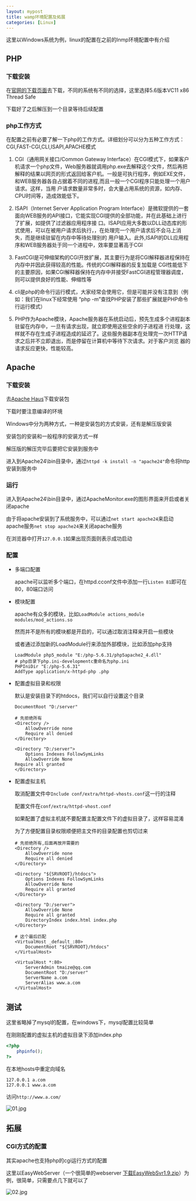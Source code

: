 ```yaml
---
layout: mypost
title: wamp环境配置及拓展
categories: [Linux]
---
```


这里以Windows系统为例，linux的配置在之前的lnmp环境配置中有介绍

## PHP

### 下载安装

在[官网的下载页面](http://php.net/downloads.php)去下载，不同的系统有不同的选择，这里选择5.6版本VC11 x86 Thread Safe

下载好了之后解压到一个目录等待后续配置

### php工作方式

在配置之前有必要了解一下php的工作方式。详细划分可以分为五种工作方式：CGI,FAST-CGI,CLI,ISAPI,APACHE模式

1. CGI（通用网关接口/Common Gateway Interface）在CGI模式下，如果客户机请求一个php文件，Web服务器就调用php.exe去解释这个文件，然后再把解释的结果以网页的形式返回给客户机。一般是可执行程序，例如EXE文件，和WEB服务器各自占据着不同的进程,而且一般一个CGI程序只能处理一个用户请求。这样，当用 户请求数量非常多时，会大量占用系统的资源，如内存、CPU时间等，造成效能低下。

2. ISAPI（Internet Server Application Program Interface）是微软提供的一套面向WEB服务的API接口，它能实现CGI提供的全部功能，并在此基础上进行了扩展，如提供了过滤器应用程序接 口。ISAPI应用大多数以DLL动态库的形式使用，可以在被用户请求后执行，，在处理完一个用户请求后不会马上消失，而是继续驻留在内存中等待处理别的 用户输入。此外,ISAPI的DLL应用程序和WEB服务器处于同一个进程中，效率要显著高于CGI

3. FastCGI是可伸缩架构的CGI开放扩展，其主要行为是将CGI解释器进程保持在内存中并因此获得较高的性能。传统的CGI解释器的反复加载是 CGI性能低下的主要原因，如果CGI解释器保持在内存中并接受FastCGI进程管理器调度，则可以提供良好的性能、伸缩性等

4. cli是php的命令行运行模式，大家经常会使用它，但是可能并没有注意到（例如：我们在linux下经常使用 “php -m”查找PHP安装了那些扩展就是PHP命令行运行模式）

5. PHP作为Apache模块，Apache服务器在系统启动后，预先生成多个进程副本驻留在内存中，一旦有请求出现，就立即使用这些空余的子进程进 行处理，这样就不存在生成子进程造成的延迟了。这些服务器副本在处理完一次HTTP请求之后并不立即退出，而是停留在计算机中等待下次请求。对于客户浏览 器的请求反应更快，性能较高。

## Apache

### 下载安装

去[Apache Haus](http://www.apachehaus.com/cgi-bin/download.plx)下载安装包

下载时要注意编译的环境

Windows中分为两种方式，一种是安装包的方式安装，还有是解压版安装

安装包的安装和一般程序的安装方式一样

解压版的解压完毕后要把它安装到服务中

进入到Apache24\bin目录中，通过`httpd -k install -n "apache24"`命令将http安装到服务中

### 运行

进入到Apache24\bin目录中，通过ApacheMonitor.exe的图形界面来开启或者关闭apache

由于将apache安装到了系统服务中，可以通过`net start apache24`来启动apache服务`net stop apache24`来关闭apache服务

在浏览器中打开`127.0.0.1`如果出现页面则表示成功启动

### 配置

+ 多端口配置

    apache可以监听多个端口，在httpd.cconf文件中添加一行`Listen 81`即可在80，80端口访问

+ 模块配置

    apache有众多的模块，比如`LoadModule actions_module modules/mod_actions.so`

    然而并不是所有的模块都是开启的，可以通过取消注释来开启一些模块

    或者通过添加新的LoadModule行来添加外部模块，比如添加php支持

    ```
    LoadModule php5_module "E:/php-5.6.31/php5apache2_4.dll"
    # php目录下php.ini-developmentc重命名为php.ini
    PHPIniDir "E:/php-5.6.31"
    AddType application/x-httpd-php .php
    ```

+ 配置虚拟目录和权限

    默认是安装目录下的htdocs，我们可以自行设置这个目录

    ```
    DocumentRoot "D:/server"

    # 先拒绝所有
    <Directory />
        AllowOverride none
        Require all denied
    </Directory>

    <Directory "D:/server">
        Options Indexes FollowSymLinks
        AllowOverride None
    Require all granted
    </Directory>
    ```

+ 配置虚拟主机

    取消配置文件中`Include conf/extra/httpd-vhosts.conf`这一行的注释

    配置文件在`conf/extra/httpd-vhost.conf`

    如果配置了虚拟主机就不要配置主配置文件下的虚拟目录了，这样容易混淆

    为了方便配置目录权限顺便把主文件的目录配置也剪切过来

    ```
    # 先拒绝所有,后面再放开需要的
    <Directory />
        AllowOverride none
        Require all denied
    </Directory>

    <Directory "${SRVROOT}/htdocs">
        Options Indexes FollowSymLinks
        AllowOverride None
        Require all granted
    </Directory>

    <Directory "D:/server">
        AllowOverride None
        Require all granted
        DirectoryIndex index.html index.php 
    </Directory>

    # 这个最后匹配
    <VirtualHost _default_:80>
        DocumentRoot "${SRVROOT}/htdocs"
    </VirtualHost>

    <VirtualHost *:80>
        ServerAdmin tmaize@qq.com
        DocumentRoot "D:/server"
        ServerName a.com
        ServerAlias www.a.com
    </VirtualHost>
    ```

## 测试

这里省略掉了mysql的配置，在windows下，mysql配置比较简单

在刚刚配置的虚拟主机的虚拟目录下添加index.php

```php
<?php 
    phpinfo();
?>
```

在本地hosts中重定向域名

```
127.0.0.1 a.com
127.0.0.1 www.a.com
```

访问`http://www.a.com/`

![01.jpg](01.jpg)

## 拓展

### CGI方式的配置

其实apache也支持php的cgi运行方式的配置

这里以EasyWebServer（一个很简单的webserver [下载EasyWebSvr1.9.zip](EasyWebSvr1.9.zip)）为例，很简单，只需要点几下就可以了

![02.jpg](02.jpg)